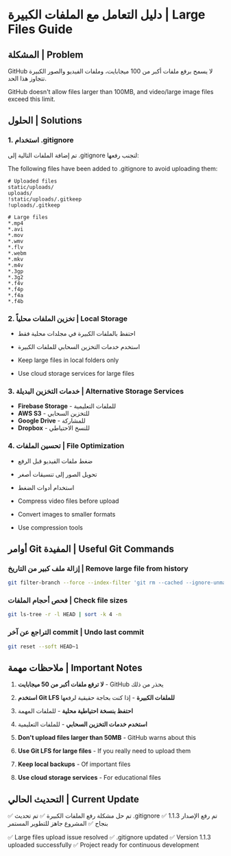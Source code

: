 # دليل التعامل مع الملفات الكبيرة | Large Files Guide

## المشكلة | Problem
GitHub لا يسمح برفع ملفات أكبر من 100 ميجابايت، وملفات الفيديو والصور الكبيرة تتجاوز هذا الحد.

GitHub doesn't allow files larger than 100MB, and video/large image files exceed this limit.

## الحلول | Solutions

### 1. استخدام .gitignore
تم إضافة الملفات التالية إلى .gitignore لتجنب رفعها:

The following files have been added to .gitignore to avoid uploading them:

```
# Uploaded files
static/uploads/
uploads/
!static/uploads/.gitkeep
!uploads/.gitkeep

# Large files
*.mp4
*.avi
*.mov
*.wmv
*.flv
*.webm
*.mkv
*.m4v
*.3gp
*.3g2
*.f4v
*.f4p
*.f4a
*.f4b
```

### 2. تخزين الملفات محلياً | Local Storage
- احتفظ بالملفات الكبيرة في مجلدات محلية فقط
- استخدم خدمات التخزين السحابي للملفات الكبيرة

- Keep large files in local folders only
- Use cloud storage services for large files

### 3. خدمات التخزين البديلة | Alternative Storage Services
- **Firebase Storage** - للملفات التعليمية
- **AWS S3** - للتخزين السحابي
- **Google Drive** - للمشاركة
- **Dropbox** - للنسخ الاحتياطي

### 4. تحسين الملفات | File Optimization
- ضغط ملفات الفيديو قبل الرفع
- تحويل الصور إلى تنسيقات أصغر
- استخدام أدوات الضغط

- Compress video files before upload
- Convert images to smaller formats
- Use compression tools

## أوامر Git المفيدة | Useful Git Commands

### إزالة ملف كبير من التاريخ | Remove large file from history
```bash
git filter-branch --force --index-filter 'git rm --cached --ignore-unmatch path/to/large/file' --prune-empty --tag-name-filter cat -- --all
```

### فحص أحجام الملفات | Check file sizes
```bash
git ls-tree -r -l HEAD | sort -k 4 -n
```

### التراجع عن آخر commit | Undo last commit
```bash
git reset --soft HEAD~1
```

## ملاحظات مهمة | Important Notes

1. **لا ترفع ملفات أكبر من 50 ميجابايت** - GitHub يحذر من ذلك
2. **استخدم Git LFS للملفات الكبيرة** - إذا كنت بحاجة حقيقية لرفعها
3. **احتفظ بنسخة احتياطية محلية** - للملفات المهمة
4. **استخدم خدمات التخزين السحابي** - للملفات التعليمية

1. **Don't upload files larger than 50MB** - GitHub warns about this
2. **Use Git LFS for large files** - If you really need to upload them
3. **Keep local backups** - Of important files
4. **Use cloud storage services** - For educational files

## التحديث الحالي | Current Update

✅ تم حل مشكلة رفع الملفات الكبيرة
✅ تم تحديث .gitignore
✅ تم رفع الإصدار 1.1.3 بنجاح
✅ المشروع جاهز للتطوير المستمر

✅ Large files upload issue resolved
✅ .gitignore updated
✅ Version 1.1.3 uploaded successfully
✅ Project ready for continuous development
